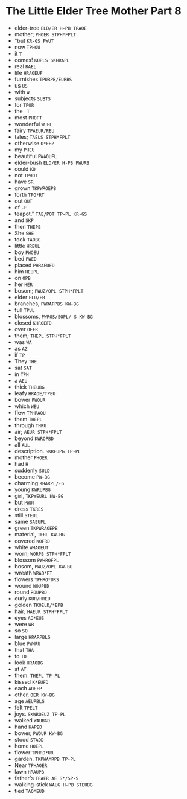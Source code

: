 # The Little Elder Tree Mother Part 8

* elder-tree `ELD/ER H-PB TRAOE`
* mother; `PHOER STPH*FPLT`
* "but `KR-GS PWUT`
* now `TPHOU`
* it `T`
* comes! `KOPLS SKHRAPL`
* real `RAEL`
* life `HRAOEUF`
* furnishes `TPURPB/EURBS`
* us `US`
* with `W`
* subjects `SUBTS`
* for `TPOR`
* the `-T`
* most `PHOFT`
* wonderful `WUFL`
* fairy `TPAEUR/REU`
* tales; `TAELS STPH*FPLT`
* otherwise `O*ERZ`
* my `PHEU`
* beautiful `PWAOUFL`
* elder-bush `ELD/ER H-PB PWURB`
* could `KO`
* not `TPHOT`
* have `SR`
* grown `TKPWROEPB`
* forth `TPO*RT`
* out `OUT`
* of `-F`
* teapot." `TAE/POT TP-PL KR-GS`
* and `SKP`
* then `THEPB`
* She `SHE`
* took `TAOBG`
* little `HREUL`
* boy `PWOEU`
* bed `PWED`
* placed `PHRAEUFD`
* him `HEUPL`
* on `OPB`
* her `HER`
* bosom; `PWUZ/OPL STPH*FPLT`
* elder `ELD/ER`
* branches, `PWRAFPBS KW-BG`
* full `TPUL`
* blossoms, `PWROS/SOPL/-S KW-BG`
* closed `KHROEFD`
* over `OEFR`
* them; `THEPL STPH*FPLT`
* was `WA`
* as `AZ`
* if `TP`
* They `THE`
* sat `SAT`
* in `TPH`
* a `AEU`
* thick `THEUBG`
* leafy `HRAOE/TPEU`
* bower `PWOUR`
* which `WEU`
* flew `TPHRAOU`
* them `THEPL`
* through `THRU`
* air; `AEUR STPH*FPLT`
* beyond `KWROPBD`
* all `AUL`
* description. `SKREUPG TP-PL`
* mother `PHOER`
* had `H`
* suddenly `SULD`
* become `PW-BG`
* charming `KHARPL/-G`
* young `KWRUPBG`
* girl, `TKPWEURL KW-BG`
* but `PWUT`
* dress `TKRES`
* still `STEUL`
* same `SAEUPL`
* green `TKPWRAOEPB`
* material, `TERL KW-BG`
* covered `KOFRD`
* white `WHAOEUT`
* worn; `WORPB STPH*FPLT`
* blossom `PWHROFPL`
* bosom, `PWUZ/OPL KW-BG`
* wreath `WRAO*ET`
* flowers `TPHRO*URS`
* wound `WOUPBD`
* round `ROUPBD`
* curly `KUR/HREU`
* golden `TKOELD/*EPB`
* hair; `HAEUR STPH*FPLT`
* eyes `AO*EUS`
* were `WR`
* so `SO`
* large `HRARPBLG`
* blue `PWHRU`
* that `THA`
* to `TO`
* look `HRAOBG`
* at `AT`
* them. `THEPL TP-PL`
* kissed `K*EUFD`
* each `AOEFP`
* other, `OER KW-BG`
* age `AEUPBLG`
* felt `TPELT`
* joys. `SKWROEUZ TP-PL`
* walked `WAUBGD`
* hand `HAPBD`
* bower, `PWOUR KW-BG`
* stood `STAOD`
* home `HOEPL`
* flower `TPHRO*UR`
* garden. `TKPWA*RPB TP-PL`
* Near `TPHAOER`
* lawn `HRAUPB`
* father's `TPAER AE S*/SP-S`
* walking-stick `WAUG H-PB STEUBG`
* tied `TAO*EUD`
